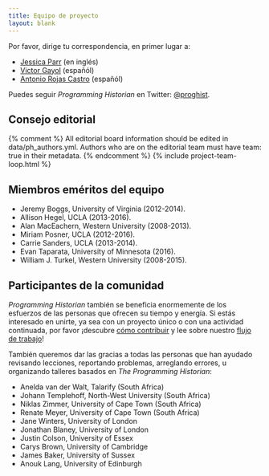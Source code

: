 ```yaml
---
title: Equipo de proyecto
layout: blank
---
```


Por favor, dirige tu correspondencia, en primer lugar a:
* <a href="mailto:jparr1129@gmail.com">Jessica Parr</a> (en inglés)
* <a href="mailto:vgayol@colmich.edu.mx">Victor Gayol</a> (españól)
* <a href="mailto:rojas.castro.antonio@gmail.com">Antonio Rojas Castro</a> (españól)

Puedes seguir _Programming Historian_ en Twitter: [@proghist](http://twitter.com/proghist).

## Consejo editorial

{% comment %}
All editorial board information should be edited in data/ph_authors.yml. Authors who are on the editorial team must have team: true in their metadata.
{% endcomment %}
{% include project-team-loop.html %}

## Miembros eméritos del equipo

* Jeremy Boggs, University of Virginia (2012-2014).
* Allison Hegel, UCLA (2013-2016).
* Alan MacEachern, Western University (2008-2013).
* Miriam Posner, UCLA (2012-2016).
* Carrie Sanders, UCLA (2013-2014).
* Evan Taparata, University of Minnesota (2016).
* William J. Turkel, Western University (2008-2015).

## Participantes de la comunidad

*Programming Historian* también se beneficia enormemente de los esfuerzos de las personas que ofrecen su tiempo y energía. Si estás interesado en unirte, ya sea con un proyecto único o con una actividad continuada, por favor ¡descubre [cómo contribuir](/es/contribuciones) y lee sobre nuestro [flujo de trabajo](/es/guia-para-autores)!

También queremos dar las gracias a todas las personas que han ayudado revisando lecciones, reportando problemas, arreglando errores, u organizando talleres basados en *The Programming Historian*:

* Anelda van der Walt, Talarify (South Africa)
* Johann Templehoff, North-West University (South Africa)
* Niklas Zimmer, University of Cape Town (South Africa)
* Renate Meyer, University of Cape Town (South Africa)
* Jane Winters, University of London
* Jonathan Blaney, University of London
* Justin Colson, University of Essex
* Carys Brown, University of Cambridge
* James Baker, University of Sussex
* Anouk Lang, University of Edinburgh
